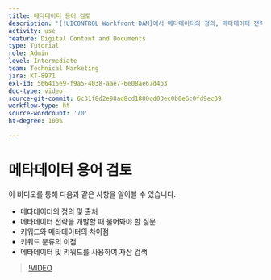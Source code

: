 ```yaml
---
title: 메타데이터 용어 검토
description: '[!UICONTROL Workfront DAM]에서 메타데이터의 정의, 메타데이터 전략을 개발할 때 물어봐야 할 질문 및 기타 사항에 대해 알아봅니다.'
activity: use
feature: Digital Content and Documents
type: Tutorial
role: Admin
level: Intermediate
team: Technical Marketing
jira: KT-8971
exl-id: 566415e9-f9a5-4038-aae7-6e08ae67d4b3
doc-type: video
source-git-commit: 6c31f8d2e98ad8cd1880cd03ec0b0e6c0fd9ec09
workflow-type: ht
source-wordcount: '70'
ht-degree: 100%

---
```


# 메타데이터 용어 검토

이 비디오를 통해 다음과 같은 사항을 알아볼 수 있습니다.

* 메타데이터의 정의 및 출처
* 메타데이터 전략을 개발할 때 물어봐야 할 질문
* 키워드와 메타데이터의 차이점
* 키워드 분류의 이점
* 메타데이터 및 키워드를 사용하여 자산 검색

>[!VIDEO](https://video.tv.adobe.com/v/335234/?quality=12&learn=on)

